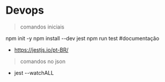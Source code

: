 # Devops

> comandos iniciais

npm init -y
npm install --dev jest
npm run test
#documentação

- https://jestjs.io/pt-BR/

> comandos no json

- jest --watchALL
